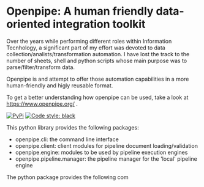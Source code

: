 # Openpipe: A human friendly data-oriented integration toolkit

Over the years while performing different roles within Information Tecnhology, a significant part of my effort was devoted to data collection/analists/transformation automation. I have lost the track to the number of sheets, shell and python scripts whose main purpose was to parse/filter/transform data.

Openpipe is and attempt to offer those automation capabilities in a more human-friendly and higly
reusable format.

To get a better understanding how openpipe can be used, take a look at https://www.openpipe.org/ .

[![PyPi](https://img.shields.io/pypi/v/openpipe.svg?style=flat-square)](https://pypi.python.org/pypi/openpipe)
[![Code style: black](https://img.shields.io/badge/code%20style-black-000000.svg?style=flat-square)](https://github.com/ambv/black)

This python library provides the following packages:

- openpipe.cli: the command line interface
- openpipe.client: client modules for pipeline document loading/validation
- openpipe.engine: modules to be used by pipeline execution engines
- openpipe.pipeline.manager: the pipeline manager for the 'local' pipeline engine

The python package provides the following com


[Openpipe tool]: https://www.openpipe.org/OpenpipeTool

[PyPA Code of Conduct]: https://www.pypa.io/en/latest/code-of-conduct/
